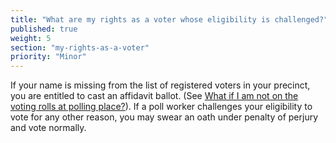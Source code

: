 ```yaml
---
title: "What are my rights as a voter whose eligibility is challenged?"
published: true
weight: 5
section: "my-rights-as-a-voter"
priority: "Minor"
---
```


If your name is missing from the list of registered voters in your precinct, you are entitled to cast an affidavit ballot. (See [What if I am not on the voting rolls at polling place?](#menu-item-what-if-i-am-not-on-voting-rolls)). If a poll worker challenges your eligibility to vote for any other reason, you may swear an oath under penalty of perjury and vote normally.  
